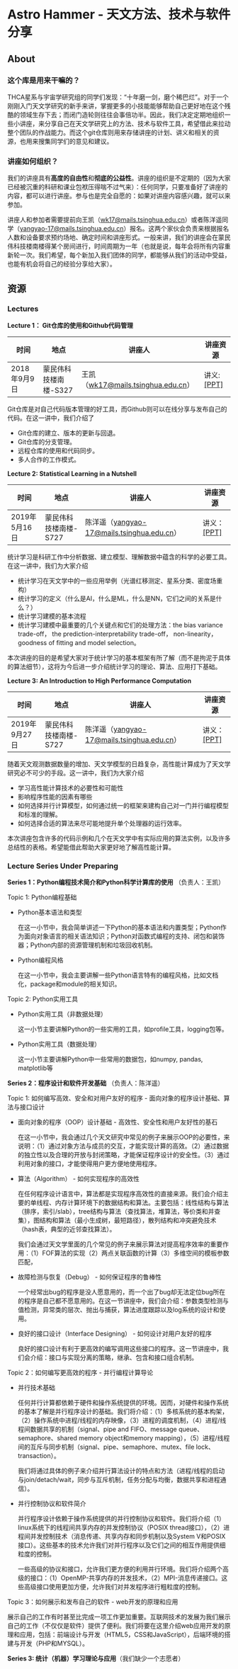 # Astro Hammer - 天文方法、技术与软件分享

## About

### 这个库是用来干嘛的？

THCA星系与宇宙学研究组的同学们发现：“十年磨一剑，磨个稀巴烂”。对于一个刚刚入门天文学研究的新手来讲，掌握更多的小技能能够帮助自己更好地在这个残酷的领域生存下去；而闭门造轮则往往会事倍功半。因此，我们决定定期地组织一些小讲座，来分享自己在天文学研究上的方法、技术与软件工具，希望借此来拉动整个团队的作战能力。而这个git仓库则用来存储讲座的计划、讲义和相关的资源，也用来搜集同学们的意见和建议。

### 讲座如何组织？

我们的讲座具有**高度的自由性**和**彻底的公益性**。讲座的组织是不定期的（因为大家已经被沉重的科研和课业包袱压得喘不过气来）：任何同学，只要准备好了讲座的内容，都可以进行讲座。参与也是完全自愿的：如果对讲座内容感兴趣，就可以来参加。

讲座人和参加者需要提前向王凯（wk17@mails.tsinghua.edu.cn）或者陈洋遥同学（yangyao-17@mails.tsinghua.edu.cn）报名。这两个家伙会负责来根据报名人数和设备要求预约场地、确定时间和讲座形式。一般来讲，我们的讲座会在蒙民伟科技楼南楼得某个房间进行，时间周期为一年（也就是说，每年会将所有内容重新轮一次。我们希望，每个新加入我们团体的同学，都能够从我们的活动中受益，也能有机会将自己的经验分享给大家）。

## 资源

### Lectures
**Lecture 1： Git仓库的使用和Github代码管理**

时间 | 地点 | 讲座人 | 讲座资源
---|---|---|---
2018年9月9日 | 蒙民伟科技楼南楼-S327 | 王凯（wk17@mails.tsinghua.edu.cn）| 讲义: [[PPT]](./lectures/lecture1-git-and-github/src/slides.pdf)

Git仓库是对自己代码版本管理的好工具，而Github则可以在线分享与发布自己的代码。在这一讲中，我们介绍了
* Git仓库的建立、版本的更新与回退。
* Git仓库的分支管理。
* 远程仓库的使用和代码同步。
* 多人合作的工作模式。

**Lecture 2: Statistical Learning in a Nutshell**

时间 | 地点 | 讲座人 | 讲座资源
--- | --- | --- | ---
2019年5月16日 | 蒙民伟科技楼南楼-S727 | 陈洋遥（yangyao-17@mails.tsinghua.edu.cn）| 讲义：[[PPT]](./lectures/lecture2-statistical-learning-in-a-nutshell/src/slides.pdf)

统计学习是科研工作中分析数据、建立模型、理解数据中蕴含的科学的必要工具。在这一讲中，我们为大家介绍
* 统计学习在天文学中的一些应用举例（光谱红移测定、星系分类、密度场重构）
* 统计学习的定义（什么是AI，什么是ML，什么是NN，它们之间的关系是什么？）
* 统计学习建模的基本流程
* 统计学习建模中最重要的几个关键点和它们的处理方法：the bias variance trade-off， the prediction-interpretability trade-off， non-linearity， goodness of fitting and model selection。

本次讲座的目的是希望大家对于统计学习的基本框架有所了解（而不是拘泥于具体的算法细节），这将为今后进一步介绍统计学习的理论、算法、应用打下基础。

**Lecture 3: An Introduction to High Performance Computation**

时间 | 地点 | 讲座人 | 讲座资源
--- | --- | --- | ---
2019年9月27日 | 蒙民伟科技楼南楼-S727 | 陈洋遥（yangyao-17@mails.tsinghua.edu.cn）| 讲义：[[PPT]](./lectures/lecture3-an-introduction-to-high-performance-computation/src/slides.pptx)

随着天文观测数据数量的增加、天文学模型的日趋复杂，高性能计算成为了天文学研究必不可少的手段。这一讲中，我们为大家介绍
* 学习高性能计算技术的必要性和可能性
* 影响程序性能的因素有哪些
* 如何选择并行计算模型，如何通过统一的框架来建构自己对一门并行编程模型和标准的理解。
* 如何选择合适的算法来尽可能地提升单个处理器的运行效率。

本次讲座包含许多的代码示例和几个在天文学中有实际应用的算法实例，以及许多总结性的表格。希望能借此帮助大家更好地了解高性能计算。

### Lecture Series Under Preparing

**Series 1：Python编程技术简介和Python科学计算库的使用** （负责人：王凯）

Topic 1: Python编程基础

* Python基本语法和类型

    在这一小节中，我会简单讲述一下Python的基本语法和内置类型；Python作为面向对象语言的相关语法知识；Python对函数式编程的支持、闭包和装饰器；Python内部的资源管理机制和垃圾回收机制。

* Python编程风格

    在这一小节中，我会主要讲解一些Python语言特有的编程风格，比如文档化，package和module的相关知识。

Topic 2: Python实用工具
 
* Python实用工具（非数据处理）

    这一小节主要讲解Python的一些实用的工具，如profile工具，logging包等。
    
* Python实用工具（数据处理）
   
   这一小节主要讲解Python中一些常用的数据包，如numpy, pandas, matplotlib等
  
**Series 2：程序设计和软件开发基础** （负责人：陈洋遥）

Topic 1: 如何编写高效、安全和对用户友好的程序 - 面向对象的程序设计基础、算法与接口设计
* 面向对象的程序（OOP）设计基础 - 高效性、安全性和用户友好性的基石
    
    在这一小节中，我会通过几个天文研究中常见的例子来展示OOP的必要性，来说明：（1）通过对象方法与成员的交互，才能实现计算的高效。（2）通过数据的独立性以及合理的开放与封闭策略，才能保证程序设计的安全性。（3）通过利用对象的接口，才能使得用户更方便地使用程序。

* 算法（Algorithm） - 如何实现程序的高效性
  
    在任何程序设计语言中，算法都是实现程序高效性的直接来源。我们会介绍主要的单线程、内存计算环境下的数据结构和算法。主要包括：线性结构与算法（排序，索引/slab），tree结构与算法（查找算法，堆算法，等价类和并查集），图结构和算法（最小生成树，最短路径），散列结构和冲突避免技术（hash表，典型的近邻查找算法）。

    我们会通过天文学里面的几个常见的例子来展示算法对提高程序效率的重要作用：（1）FOF算法的实现（2）两点关联函数的计算（3）多维空间的模板参数匹配，

* 故障检测与恢复（Debug） - 如何保证程序的鲁棒性 
    
    一个经常出bug的程序是没人愿意用的，而一个出了bug却无法定位bug所在的程序是自己都不愿意用的。在这一节讲座中，我们会介绍：参数类型检测与值检测，异常类的层次、抛出与捕获，算法进度跟踪以及log系统的设计和使用。

* 良好的接口设计（Interface Designing） - 如何设计对用户友好的程序
    
    良好的接口设计有利于更高效的编写调用这些接口的程序。这一节讲座中，我们会介绍：接口与实现分离的策略，继承、包含和接口组合机制。

Topic 2：如何编写更高效的程序 - 并行编程计算导论
    
* 并行技术基础

    任何并行计算都依赖于硬件和操作系统提供的环境。因而，对硬件和操作系统的基本了解是并行程序设计的基础。我们将介绍：（1）多核系统的基本构架，（2）操作系统中进程/线程的内存映像，（3）进程的调度机制，（4）进程/线程间数据共享的机制（signal、pipe and FIFO、message queue、semaphore、shared memory object和memory mapping），（5）进程/线程间的互斥与同步机制（signal、pipe、semaphore、mutex、file lock、transaction）。
    
    我们将通过具体的例子来介绍并行算法设计的特点和方法（进程/线程的启动与join/detach/wait，同步与互斥机制，任务分配与均衡，数据共享和进程通信）。

* 并行控制协议和软件简介

    并行程序设计依赖于操作系统提供的并行控制协议和软件。我们将介绍（1）linux系统下的线程间共享内存的并发控制协议（POSIX thread接口），（2）进程间并发控制技术（消息传递、共享内存和同步机制以及System V和POSIX接口）。这些基本的技术允许我们对并行程序以及它们之间的相互作用提供细粒度的控制。
    
    一些高级的协议和接口，允许我们更方便的利用并行环境。我们将介绍两个高级的接口：（1）OpenMP-共享内存的并发技术，（2）MPI-消息传递接口。这些高级接口使用更加方便，允许我们对并发程序进行粗粒度的控制。

Topic 3：如何展示和发布自己的软件 - web开发的原理和应用

展示自己的工作有时甚至比完成一项工作更加重要。互联网技术的发展为我们展示自己的工作（不仅仅是软件）提供了便利。我们将要在这里介绍web应用开发的原理和应用，包括：前端设计与开发（HTML5，CSS和JavaScript），后端环境的搭建与开发（PHP和MYSQL）。

**Series 3: 统计（机器）学习理论与应用**（我们缺少一个志愿者）





